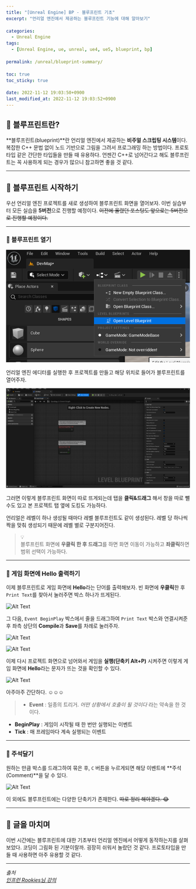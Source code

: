 ```yaml
---
title: "[Unreal Engine] BP - 블루프린트 기초"
excerpt: "언리얼 엔진에서 제공하는 블루프린트 기능에 대해 알아보기"

categories:
  - Unreal Engine
tags:
  - [Unreal Engine, ue, unreal, ue4, ue5, blueprint, bp]

permalink: /unreal/blueprint-summary/

toc: true
toc_sticky: true

date: 2022-11-12 19:03:50+0900
last_modified_at: 2022-11-12 19:03:52+0900
---
```


## 👻 블루프린트란?
**블루프린트(blueprint)**란 언리얼 엔진에서 제공하는 **비주얼 스크립팅 시스템**이다. 복잡한 C++ 문법 없이 노드 기반으로 그림을 그려서 프로그래밍 하는 방법이다. 프로토타입 같은 간단한 타입들을 만들 때 유용하다. 언젠간 C++로 넘어간다고 해도 블루프린트는 꼭 사용하게 되는 경우가 많으니 참고하면 좋을 것 같다.

***

## 👻 블루프린트 시작하기
우선 언리얼 엔진 프로젝트를 새로 생성하여 블루프린트 화면을 열어보자. 이번 실습부터 모든 실습을 **5버전**으로 진행할 예정이다. ~~이전에 올렸던 포스팅도 앞으로는 5버전으로 진행할 예정이다.~~

***

### 🌱 블루프린트 열기
![Alt Text](/assets/images/posts_img/engines/unreal/blueprint/blueprint-summary/open-bp.PNG)   

언리얼 엔진 에디터를 실행한 후 프로젝트를 만들고 해당 위치로 들어가 블루프린트를 열어주자.

![Alt Text](/assets/images/posts_img/engines/unreal/blueprint/blueprint-summary/bp-main.PNG)   

그러면 이렇게 블루프린트 화면이 따로 뜨게되는데 탭을 **클릭&드래그** 해서 창을 따로 뺄 수도 있고 본 프로젝트 탭 옆에 도킹도 가능하다.

언리얼은 레벨이 하나 생성될 때마다 레벨 블루프린트도 같이 생성된다. 레벨 당 하나씩 짝을 맞춰 생성되기 때문에 레벨 별로 구분지어진다.

> 💡   
블루프린트 화면에 **우클릭 한 후 드래그**를 하면 화면 이동이 가능하고 **좌클릭**하면 범위 선택이 가능하다.

***

### 🌱 게임 화면에 Hello 출력하기
이제 블루프린트로 게임 화면에 **Hello**라는 단어를 출력해보자. 빈 화면에 **우클릭**한 후   
``` Print Text ```를 찾아서 눌러주면 박스 하나가 뜨게된다.   

![Alt Text](/assets/images/posts_img/engines/unreal/blueprint/blueprint-summary/print-text.PNG)   

그 다음, ``` Event BeginPlay ``` 박스에서 줄을 드래그하여 ``` Print Text ``` 박스와 연결시켜준 후 좌측 상단의 **Compile**과 **Save**를 차례로 눌러주자.

![Alt Text](/assets/images/posts_img/engines/unreal/blueprint/blueprint-summary/connect.PNG)   

![Alt Text](/assets/images/posts_img/engines/unreal/blueprint/blueprint-summary/compile-save.PNG)   

이제 다시 프로젝트 화면으로 넘어와서 게임을 **실행(단축키 Alt+P)** 시켜주면 이렇게 게임 화면에 **Hello**라는 문자가 뜨는 것을 확인할 수 있다.

![Alt Text](/assets/images/posts_img/engines/unreal/blueprint/blueprint-summary/hello.PNG)   

아주아주 간단하다. ☺☺☺

>- **Event** : 일종의 트리거. _어떤 상황에서 호출이 될 것이다_ 라는 약속을 한 것이다.
  - **BeginPlay** : 게임이 시작될 때 한 번만 실행되는 이벤트
  - **Tick** : 매 프레임마다 계속 실행되는 이벤트

***

### 🌱 주석달기
원하는 만큼 박스를 드래그하여 묶은 후, ``` C ``` 버튼을 누르게되면 해당 이벤트에 **주석(Comment)**을 달 수 있다.

![Alt Text](/assets/images/posts_img/engines/unreal/blueprint/blueprint-summary/comment.PNG)   

이 외에도 블루프린트에는 다양한 단축키가 존재한다. ~~따로 정리 해야겠다. 😂~~

***

## 👻 글을 마치며
이번 시간에는 블루프린트에 대한 기초부터 언리얼 엔진에서 어떻게 동작하는지를 살펴보았다. 코딩이 그림화 된 기분이랄까. 굉장히 쉬워서 놀랐던 것 같다. 프로토타입을 만들 때 사용하면 아주 유용할 것 같다.

***

_출처_   
_[인프런 Rookies님 강의](https://inf.run/TSqC)_   